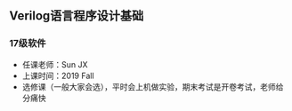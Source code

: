 <!--
 * @Author: Lili Liang
 * @Date: 2021-03-12 21:53:31
 * @LastEditors: Lili Liang
 * @LastEditTime: 2024-04-05 22:43:48
 * @Description: Please set description
-->
## Verilog语言程序设计基础
### 17级软件
- 任课老师：Sun JX
- 上课时间：2019 Fall
- 选修课（一般大家会选），平时会上机做实验，期末考试是开卷考试，老师给分痛快